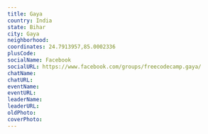 ```yaml
---
title: Gaya
country: India
state: Bihar
city: Gaya
neighborhood: 
coordinates: 24.7913957,85.0002336
plusCode:
socialName: Facebook
socialURL: https://www.facebook.com/groups/freecodecamp.gaya/
chatName:
chatURL:
eventName:
eventURL:
leaderName:
leaderURL:
oldPhoto: 
coverPhoto:
---
```

